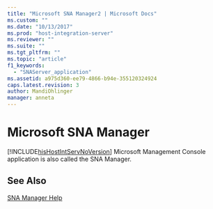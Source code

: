 ```yaml
---
title: "Microsoft SNA Manager2 | Microsoft Docs"
ms.custom: ""
ms.date: "10/13/2017"
ms.prod: "host-integration-server"
ms.reviewer: ""
ms.suite: ""
ms.tgt_pltfrm: ""
ms.topic: "article"
f1_keywords: 
  - "SNAServer_application"
ms.assetid: a975d360-ee79-4866-b94e-355120324924
caps.latest.revision: 3
author: MandiOhlinger
manager: anneta
---
```

# Microsoft SNA Manager
[!INCLUDE[hisHostIntServNoVersion](../core/includes/hishostintservnoversion-md.md)] Microsoft Management Console application is also called the SNA Manager.  
  
## See Also  
 [SNA Manager Help](../core/sna-manager-help.md)